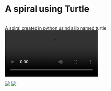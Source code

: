 # A spiral using Turtle
<br>
<span>A spiral created in python usind a lib named turtle</span>
<br>
<video src="https://user-images.githubusercontent.com/83461178/195134998-3688c464-d95f-4232-8a2f-da70833372e5.mp4"></video>

<a target="_blank" href="https://www.linkedin.com/in/marcell-dactes-06b5b521b/" title="LinkedIn"><img src="https://img.shields.io/badge/-LinkedIn-%230077B5?style=for-the-badge&logo=linkedin&logoColor=white"></a>
<a target="_blank" href="https://github.com/marcelldac" title="Siga-me"><img src="https://img.shields.io/github/followers/marcelldac?style=social"></a>

